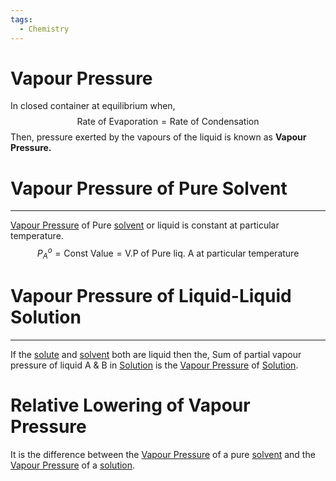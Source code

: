 ```yaml
---
tags:
  - Chemistry
---
```

# Vapour Pressure
In closed container at equilibrium when,
$$
\text{Rate of Evaporation} = \text{Rate of Condensation}
$$
Then, pressure exerted by the vapours of the liquid is known as **Vapour Pressure.**

# Vapour Pressure of Pure Solvent
---
[Vapour Pressure](Jee/Chemistry/Solution/Colligative%20Properties/Relative%20Lowering%20Of%20Vapour%20Pressure/Vapour%20Pressure/Vapour%20Pressure.md) of Pure [solvent](Jee/Chemistry/Solution/Solvent.md) or liquid is constant at particular temperature.
$$
P_{A}^o = \text{Const Value} = \text{V.P of Pure liq. A at particular temperature}
$$

# Vapour Pressure of Liquid-Liquid Solution 
---
If the [solute](Jee/Chemistry/Solution/Solute.md)  and [solvent](Jee/Chemistry/Solution/Solvent.md) both are liquid then the, Sum of partial vapour pressure of liquid A & B  in [Solution](Jee/Chemistry/Solution/Solution.md) is the [Vapour Pressure](Jee/Chemistry/Solution/Colligative%20Properties/Relative%20Lowering%20Of%20Vapour%20Pressure/Vapour%20Pressure/Vapour%20Pressure.md) of [Solution](Jee/Chemistry/Solution/Solution.md). 

# Relative Lowering of Vapour Pressure
It is the difference between the [Vapour Pressure](Jee/Chemistry/Solution/Colligative%20Properties/Relative%20Lowering%20Of%20Vapour%20Pressure/Vapour%20Pressure/Vapour%20Pressure.md) of a pure [solvent](Jee/Chemistry/Solution/Solvent.md)  and the [Vapour Pressure](Jee/Chemistry/Solution/Colligative%20Properties/Relative%20Lowering%20Of%20Vapour%20Pressure/Vapour%20Pressure/Vapour%20Pressure.md) of a [solution](Jee/Chemistry/Solution/Solution.md).